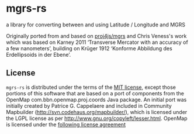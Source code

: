 # mgrs-rs
a library for converting between and using Latitude / Longitude and MGRS

Originally ported from and based on [proj4js/mgrs](https://github.com/proj4js/mgrs) and Chris Veness's work which was based on Karney 2011
‘Transverse Mercator with an accuracy of a few nanometers’, building on Krüger 1912 ‘Konforme Abbildung des Erdellipsoids in der Ebene’.

## License

`mgrs-rs` is distributed under the terms of the [MIT license](LICENSE-MIT), except those portions of this software that are based on a port of components from the OpenMap
com.bbn.openmap.proj.coords Java package. An initial port was initially created by Patrice G. Cappelaere and included in Community Mapbuilder
(http://svn.codehaus.org/mapbuilder/), which is licensed under the LGPL license as per http://www.gnu.org/copyleft/lesser.html. OpenMap is licensed under the
[following license agreement](openmap.md)
